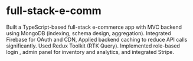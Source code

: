# full-stack-e-comm
Built a TypeScript-based full-stack e-commerce app with MVC backend using MongoDB (indexing, schema design, aggregation). Integrated Firebase for OAuth and CDN, Applied backend caching to reduce API calls significantly. Used Redux Toolkit (RTK Query). Implemented role-based login , admin panel for inventory and analytics, and integrated Stripe.
